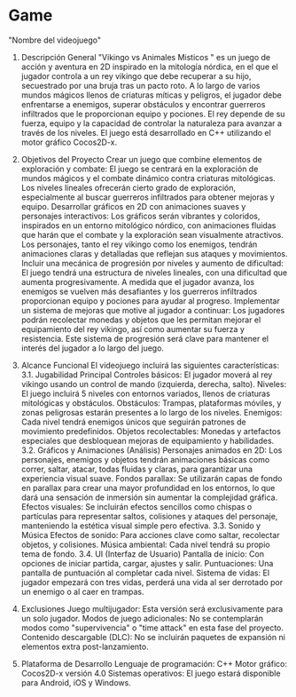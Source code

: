# Game

"Nombre del videojuego"
1. Descripción General
"Vikingo vs Animales Misticos " es un juego de acción y aventura en 2D inspirado en la mitología nórdica, en el que el jugador controla a un rey vikingo que debe recuperar a su hijo, secuestrado por una bruja tras un pacto roto. A lo largo de varios mundos mágicos llenos de criaturas míticas y peligros, el jugador debe enfrentarse a enemigos, superar obstáculos y encontrar guerreros infiltrados que le proporcionan equipo y pociones. El rey depende de su fuerza, equipo y la capacidad de controlar la naturaleza para avanzar a través de los niveles. El juego está desarrollado en C++ utilizando el motor gráfico Cocos2D-x.
2. Objetivos del Proyecto
Crear un juego que combine elementos de exploración y combate:
El juego se centrará en la exploración de mundos mágicos y el combate dinámico contra criaturas mitológicas. Los niveles lineales ofrecerán cierto grado de exploración, especialmente al buscar guerreros infiltrados para obtener mejoras y equipo.
Desarrollar gráficos en 2D con animaciones suaves y personajes interactivos:
Los gráficos serán vibrantes y coloridos, inspirados en un entorno mitológico nórdico, con animaciones fluidas que harán que el combate y la exploración sean visualmente atractivos. Los personajes, tanto el rey vikingo como los enemigos, tendrán animaciones claras y detalladas que reflejan sus ataques y movimientos.
Incluir una mecánica de progresión por niveles y aumento de dificultad:
El juego tendrá una estructura de niveles lineales, con una dificultad que aumenta progresivamente. A medida que el jugador avanza, los enemigos se vuelven más desafiantes y los guerreros infiltrados proporcionan equipo y pociones para ayudar al progreso.
Implementar un sistema de mejoras que motive al jugador a continuar:
Los jugadores podrán recolectar monedas y objetos que les permitan mejorar el equipamiento del rey vikingo, así como aumentar su fuerza y resistencia. Este sistema de progresión será clave para mantener el interés del jugador a lo largo del juego.


3. Alcance Funcional
El videojuego incluirá las siguientes características:
3.1. Jugabilidad Principal
Controles básicos: El jugador moverá al rey vikingo usando un control de mando (izquierda, derecha, salto).
Niveles: El juego incluirá 5 niveles con entornos variados, llenos de criaturas mitológicas y obstáculos.
Obstáculos: Trampas, plataformas móviles, y zonas peligrosas estarán presentes a lo largo de los niveles.
Enemigos: Cada nivel tendrá enemigos únicos que seguirán patrones de movimiento predefinidos.
Objetos recolectables: Monedas y artefactos especiales que desbloquean mejoras de equipamiento y habilidades.
3.2. Gráficos y Animaciones (Análisis)
Personajes animados en 2D: Los personajes, enemigos y objetos tendrán animaciones básicas como correr, saltar, atacar, todas fluidas y claras, para garantizar una experiencia visual suave.
Fondos parallax: Se utilizarán capas de fondo en parallax para crear una mayor profundidad en los entornos, lo que dará una sensación de inmersión sin aumentar la complejidad gráfica.
Efectos visuales: Se incluirán efectos sencillos como chispas o partículas para representar saltos, colisiones y ataques del personaje, manteniendo la estética visual simple pero efectiva.
3.3. Sonido y Música
Efectos de sonido: Para acciones clave como saltar, recolectar objetos, y colisiones.
Música ambiental: Cada nivel tendrá su propio tema de fondo.
3.4. UI (Interfaz de Usuario)
Pantalla de inicio: Con opciones de iniciar partida, cargar, ajustes y salir.
Puntuaciones: Una pantalla de puntuación al completar cada nivel.
Sistema de vidas: El jugador empezará con tres vidas, perderá una vida al ser derrotado por un enemigo o al caer en trampas.
4. Exclusiones
Juego multijugador: Esta versión será exclusivamente para un solo jugador.
Modos de juego adicionales: No se contemplarán modos como "supervivencia" o "time attack" en esta fase del proyecto.
Contenido descargable (DLC): No se incluirán paquetes de expansión ni elementos extra post-lanzamiento.
5. Plataforma de Desarrollo
Lenguaje de programación: C++
Motor gráfico: Cocos2D-x versión 4.0
Sistemas operativos: El juego estará disponible para Android, iOS y Windows.
